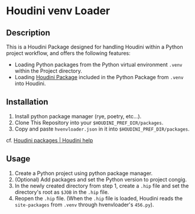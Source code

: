 # Houdini venv Loader

## Description

This is a Houdini Package designed for handling Houdini within a Python project workflow, and offers the following features:
- Loading Python packages from the Python virtual environment `.venv` within the Project directory.
- Loading [Houdini Package](https://www.sidefx.com/docs/houdini/ref/plugins.html) included in the Python Package from `.venv` into Houdini.

## Installation

1. Install python package manager (rye, poetry, etc...).
2. Clone This Repository into your `$HOUDINI_PREF_DIR/packages`.
3. Copy and paste `hvenvloader.json` in it into `$HOUDINI_PREF_DIR/packages`.

cf. [Houdini packages | Houdini help](https://www.sidefx.com/docs/houdini/ref/plugins.html)

## Usage

1. Create a Python project using python package manager.
2. (Optional) Add packages and set the Python version to project congig.
3. In the newly created directory from step 1, create a `.hip` file and set the directory's root as `$JOB` in the `.hip` file.
4. Reopen the `.hip` file. (When the `.hip` file is loaded, Houdini reads the `site-packages` from `.venv` through hvenvloader's `456.py`).
